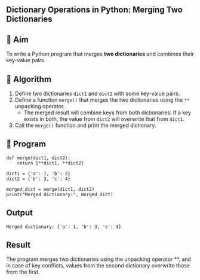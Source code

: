 ## Dictionary Operations in Python: Merging Two Dictionaries

## 🎯 Aim
To write a Python program that merges **two dictionaries** and combines their key-value pairs.

## 🧠 Algorithm
1. Define two dictionaries `dict1` and `dict2` with some key-value pairs.
2. Define a function `merge()` that merges the two dictionaries using the `**` unpacking operator.
   - The merged result will combine keys from both dictionaries. If a key exists in both, the value from `dict2` will overwrite that from `dict1`.
3. Call the `merge()` function and print the merged dictionary.

## 🧾 Program
```
def merge(dict1, dict2):
    return {**dict1, **dict2}

dict1 = {'a': 1, 'b': 2}
dict2 = {'b': 3, 'c': 4}

merged_dict = merge(dict1, dict2)
print("Merged dictionary:", merged_dict)
```

## Output
```
Merged dictionary: {'a': 1, 'b': 3, 'c': 4}
```

## Result
The program merges two dictionaries using the unpacking operator **, and in case of key conflicts, values from the second dictionary overwrite those from the first.
